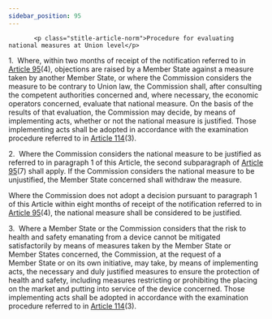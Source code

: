 ```yaml
---
sidebar_position: 95
---
```

           <p class="stitle-article-norm">Procedure for evaluating national measures at Union level</p>
   <p class="norm">1.&nbsp;&nbsp;Where, within two months of receipt of 
the notification referred to in <a href='../CHAPTER VII/Article 95 - Procedure for dealing with devices presenting an unacceptable risk to health and safety'> Article 95</a>(4), objections are 
raised by a Member&nbsp;State against a measure taken by another 
Member&nbsp;State, or where the Commission considers the measure to be 
contrary to Union law, the Commission shall, after consulting the 
competent authorities concerned and, where necessary, the economic 
operators concerned, evaluate that national measure. On the basis of the
 results of that evaluation, the Commission may decide, by means of 
implementing acts, whether or not the national measure is justified. 
Those implementing acts shall be adopted in accordance with the 
examination procedure referred to in <a href='../CHAPTER X/Article 114 - Committee procedure'> Article 114</a>(3).</p>
   <p class="norm">2.&nbsp;&nbsp;Where the Commission considers the 
national measure to be justified as referred to in paragraph&nbsp;1 of 
this Article, the second subparagraph&nbsp;of <a href='../CHAPTER VII/Article 95 - Procedure for dealing with devices presenting an unacceptable risk to health and safety'> Article 95</a>(7) shall 
apply. If the Commission considers the national measure to be 
unjustified, the Member&nbsp;State concerned shall withdraw the measure.</p>
   <p class="norm">Where the Commission does not adopt a decision 
pursuant to paragraph&nbsp;1 of this Article&nbsp;within eight months of
 receipt of the notification referred to in <a href='../CHAPTER VII/Article 95 - Procedure for dealing with devices presenting an unacceptable risk to health and safety'> Article 95</a>(4), the 
national measure shall be considered to be justified.</p>
   <p class="norm">3.&nbsp;&nbsp;Where a Member&nbsp;State or the 
Commission considers that the risk to health and safety emanating from a
 device cannot be mitigated satisfactorily by means of measures taken by
 the Member&nbsp;State or Member&nbsp;States concerned, the Commission, 
at the request of a Member&nbsp;State or on its own initiative, may 
take, by means of implementing acts, the necessary and duly justified 
measures to ensure the protection of health and safety, including 
measures restricting or prohibiting the placing on the market and 
putting into service of the device concerned. Those implementing acts 
shall be adopted in accordance with the examination procedure referred 
to in <a href='../CHAPTER X/Article 114 - Committee procedure'> Article 114</a>(3).</p>